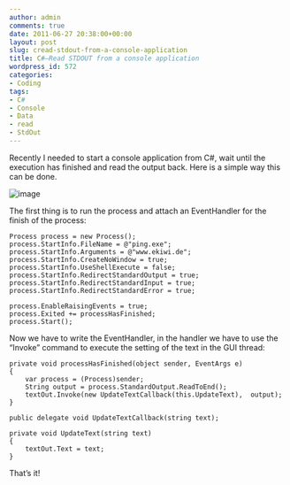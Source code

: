 ```yaml
---
author: admin
comments: true
date: 2011-06-27 20:38:00+00:00
layout: post
slug: cread-stdout-from-a-console-application
title: C#–Read STDOUT from a console application
wordpress_id: 572
categories:
- Coding
tags:
- C#
- Console
- Data
- read
- StdOut
---
```


Recently I needed to start a console application from C#, wait until the execution has finished and read the output back. Here is a simple way this can be done.

![image](https://andydunkel.net/assets/uploads/2011/06/image9.png)

The first thing is to run the process and attach an EventHandler for the finish of the process:

    
    Process process = new Process();
    process.StartInfo.FileName = @"ping.exe";
    process.StartInfo.Arguments = @"www.ekiwi.de";
    process.StartInfo.CreateNoWindow = true;
    process.StartInfo.UseShellExecute = false;
    process.StartInfo.RedirectStandardOutput = true;
    process.StartInfo.RedirectStandardInput = true;
    process.StartInfo.RedirectStandardError = true;
    
    process.EnableRaisingEvents = true;
    process.Exited += processHasFinished;
    process.Start();


<!-- more -->

Now we have to write the EventHandler, in the handler we have to use the “Invoke” command to execute the setting of the text in the GUI thread:

    
    private void processHasFinished(object sender, EventArgs e)
    {
        var process = (Process)sender;
        String output = process.StandardOutput.ReadToEnd();
        textOut.Invoke(new UpdateTextCallback(this.UpdateText),  output);
    }
    
    public delegate void UpdateTextCallback(string text);
    
    private void UpdateText(string text)
    {
        textOut.Text = text;
    }


That’s it!
